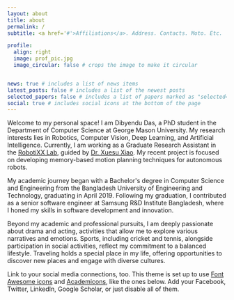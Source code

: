 ```yaml
---
layout: about
title: about
permalink: /
subtitle: <a href='#'>Affiliations</a>. Address. Contacts. Moto. Etc.

profile:
  align: right
  image: prof_pic.jpg
  image_circular: false # crops the image to make it circular


news: true # includes a list of news items
latest_posts: false # includes a list of the newest posts
selected_papers: false # includes a list of papers marked as "selected={true}"
social: true # includes social icons at the bottom of the page
---
```


Welcome to my personal space! I am Dibyendu Das, a PhD student in the Department of Computer Science at George Mason University. My research interests lies in Robotics, Computer Vision, Deep Learning, and Artificial Intelligence. Currently, I am working as a Graduate Research Assistant in the <a href='https://cs.gmu.edu/~xiao/RobotiXX/lab.html'>RobotiXX Lab</a>, guided by <a href='https://cs.gmu.edu/~xiao/index.html'>Dr. Xuesu Xiao</a>. My recent project is focused on developing memory-based motion planning techniques for autonomous robots. 

My academic journey began with a Bachelor's degree in Computer Science and Engineering from the Bangladesh University of Engineering and Technology, graduating in April 2019. Following my graduation, I contributed as a senior software engineer at Samsung R&D Institute Bangladesh, where I honed my skills in software development and innovation.

Beyond my academic and professional pursuits, I am deeply passionate about drama and acting, activities that allow me to explore various narratives and emotions. Sports, including cricket and tennis, alongside participation in social activities, reflect my commitment to a balanced lifestyle. Traveling holds a special place in my life, offering opportunities to discover new places and engage with diverse cultures.

Link to your social media connections, too. This theme is set up to use [Font Awesome icons](https://fontawesome.com/) and [Academicons](https://jpswalsh.github.io/academicons/), like the ones below. Add your Facebook, Twitter, LinkedIn, Google Scholar, or just disable all of them.
